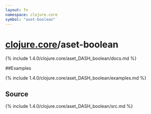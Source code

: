 ```yaml
---
layout: fn
namespace: clojure.core
symbol: "aset-boolean"
---
```


# [clojure.core](../)/aset-boolean

{% include 1.4.0/clojure.core/aset_DASH_boolean/docs.md %}

##Examples

{% include 1.4.0/clojure.core/aset_DASH_boolean/examples.md %}
## Source
{% include 1.4.0/clojure.core/aset_DASH_boolean/src.md %}

